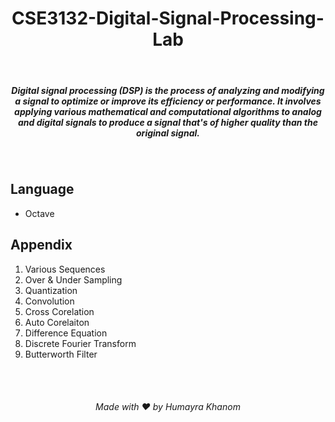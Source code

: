 <h1 align="center">
CSE3132-Digital-Signal-Processing-Lab 
</h1>

<br/>

<h5 align="center">
Digital signal processing (DSP) is the process of analyzing and modifying a signal to optimize or improve its efficiency or performance. It involves applying various mathematical and computational algorithms to analog and digital signals to produce a signal that's of higher quality than the original signal.
</h5>

<br/>

## Language

- Octave

## Appendix

1. Various Sequences
2. Over & Under Sampling
3. Quantization
4. Convolution
5. Cross Corelation
6. Auto Corelaiton
7. Difference Equation
8. Discrete Fourier Transform
9. Butterworth Filter


<br/>
<br/>

<h6 align="center"> Made with ❤️ by Humayra Khanom </h6>
